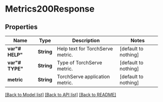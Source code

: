 # Metrics200Response


## Properties
Name | Type | Description | Notes
------------ | ------------- | ------------- | -------------
**var&quot;# HELP&quot;** | **String** | Help text for TorchServe metric. | [default to nothing]
**var&quot;# TYPE&quot;** | **String** | Type of TorchServe metric. | [default to nothing]
**metric** | **String** | TorchServe application metric. | [default to nothing]


[[Back to Model list]](../README.md#models) [[Back to API list]](../README.md#api-endpoints) [[Back to README]](../README.md)


